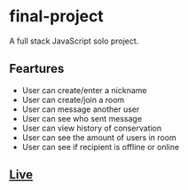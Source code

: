 # final-project
A full stack JavaScript solo project.

## Feartures
 - User can create/enter a nickname
 - User can create/join a room
 - User can message another user
 - User can see who sent message
 - User can view history of conservation
 - User can see the amount of users in room
 - User can see if recipient is offline or online

## [Live](https://group-chat-app1.herokuapp.com/)
